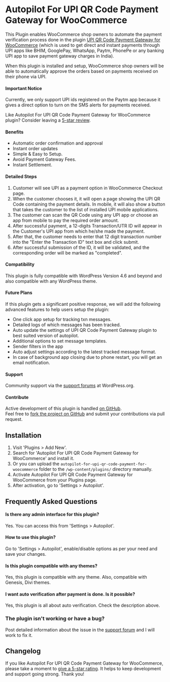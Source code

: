 # Autopilot For UPI QR Code Payment Gateway for WooCommerce

This Plugin enables WooCommerce shop owners to automate the payment verification process done in the plugin [UPI QR Code Payment Gateway for WooCommerce](https://wordpress.org/plugins/upi-qr-code-payment-for-woocommerce/#description) (which is used to get direct and instant payments through UPI apps like BHIM, GooglePay, WhatsApp, Paytm, PhonePe or any banking UPI app to save payment gateway charges in India).

When this plugin is installed and setup, WooCommerce shop owners will be able to automatically approve the orders based on payments received on their phone via UPI.

#### Important Notice

Currently, we only support UPI ids registered on the Paytm app because it gives a direct option to turn on the SMS alerts for payments received.

Like Autopilot For UPI QR Code Payment Gateway for WooCommerce plugin? Consider leaving a [5-star review](https://wordpress.org/support/plugin/autopilot-for-upi-qr-code-payment-gateway/reviews/?rate=5#new-post).

#### Benefits

- Automatic order confirmation and approval
- Instant order updates
- Simple & Easy to Setup.
- Avoid Payment Gateway Fees.
- Instant Settlement.

#### Detailed Steps

1. Customer will see UPI as a payment option in WooCommerce Checkout page.
2. When the customer chooses it, it will open a page showing the UPI QR Code containing the payment details. In mobile, it will also show a button that takes the customer to the list of installed UPI mobile applications.
3. The customer can scan the QR Code using any UPI app or choose an app from mobile to pay the required order amount.
4. After successful payment, a 12-digits Transaction/UTR ID will appear in the Customer's UPI app from which he/she made the payment.
5. After that, the customer needs to enter that 12 digit transaction number into the "Enter the Transaction ID" text box and click submit.
6. After successful submission of the ID, it will be validated, and the corresponding order will be marked as "completed".

#### Compatibility

This plugin is fully compatible with WordPress Version 4.6 and beyond and also compatible with any WordPress theme.

#### Future Plans

If this plugin gets a significant positive response, we will add the following advanced features to help users setup the plugin:
* One click app setup for tracking txn messages.
* Detailed logs of which messages has been tracked.
* Auto update the settings of UPI QR Code Payment Gateway plugin to best suited version of autopilot.
* Additional options to set message templates.
* Sender filters in the app
* Auto adjust settings according to the latest tracked message format.
* In case of background app closing due to phone restart, you will get an email notification.

#### Support

Community support via the [support forums](https://wordpress.org/support/plugin/autopilot-for-upi-qr-code-payment-gateway) at WordPress.org.

#### Contribute

Active development of this plugin is handled [on GitHub](https://github.com/toppersdesk/autopilot-for-upi-qr-code-payment-for-woocommerce).  
Feel free to [fork the project on GitHub](https://github.com/toppersdesk/autopilot-for-upi-qr-code-payment-for-woocommerce) and submit your contributions via pull request.

## Installation

1. Visit 'Plugins > Add New'.
2. Search for 'Autopilot For UPI QR Code Payment Gateway for WooCommerce' and install it.
3. Or you can upload the `autopilot-for-upi-qr-code-payment-for-woocommerce` folder to the `/wp-content/plugins/` directory manually.
4. Activate Autopilot For UPI QR Code Payment Gateway for WooCommerce from your Plugins page.
5. After activation, go to 'Settings > Autopilot'.

## Frequently Asked Questions

#### Is there any admin interface for this plugin?

Yes. You can access this from 'Settings > Autopilot'.

#### How to use this plugin?

Go to 'Settings > Autopilot', enable/disable options as per your need and save your changes.

#### Is this plugin compatible with any themes?

Yes, this plugin is compatible with any theme. Also, compatible with Genesis, Divi themes.

#### I want auto verification after payment is done. Is it possible?

Yes, this plugin is all about auto verification. Check the description above.

### The plugin isn't working or have a bug?

Post detailed information about the issue in the [support forum](https://wordpress.org/support/plugin/autopilot-for-upi-qr-code-payment-gateway) and I will work to fix it.

## Changelog

If you like Autopilot For UPI QR Code Payment Gateway for WooCommerce, please take a moment to [give a 5-star rating](https://wordpress.org/support/plugin/autopilot-for-upi-qr-code-payment-gateway/reviews/?rate=5#new-post). It helps to keep development and support going strong. Thank you!